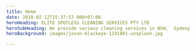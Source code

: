 ```yaml
---
title: Home
date: 2018-02-12T15:37:57.000+07:00
heroHeading: ELITE SPOTLESS CLEANING SERVICES PTY LTD
heroSubHeading: We provide various cleaning services in NSW,  Sydeny
heroBackground: images/jason-blackeye-1191801-unsplash.jpg

---
```

